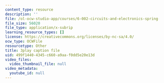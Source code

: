 ```yaml
---
content_type: resource
description: ''
file: /ol-ocw-studio-app/courses/6-002-circuits-and-electronics-spring-2007/499f14404345c660a9aaf0dd5e20e13d_dyxcCoUgETU.srt
file_size: 56020
file_type: application/x-subrip
learning_resource_types: []
license: https://creativecommons.org/licenses/by-nc-sa/4.0/
ocw_type: OCWFile
resourcetype: Other
title: 3play caption file
uid: 499f1440-4345-c660-a9aa-f0dd5e20e13d
video_files:
  video_thumbnail_file: null
video_metadata:
  youtube_id: null
---
```

